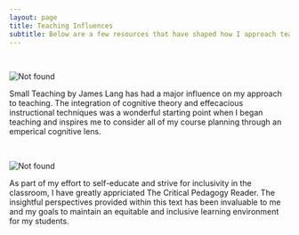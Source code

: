 ```yaml
---
layout: page
title: Teaching Influences
subtitle: Below are a few resources that have shaped how I approach teaching
---
```


<p>&nbsp;</p>
<img src="{{ 'SmallTeaching.png' | relative_url }}" alt="Not found" />

Small Teaching by James Lang has had a major influence on my approach to teaching. The integration of cognitive theory and effecacious instructional techniques was a wonderful starting point when I began teaching and inspires me to consider all of my course planning through an emperical cognitive lens.

<p>&nbsp;</p>
<img src="{{ 'CritPed.jpg' | relative_url }}" alt="Not found" />

As part of my effort to self-educate and strive for inclusivity in the classroom, I have greatly appriciated The Critical Pedagogy Reader. The insightful perspectives provided within this text has been invaluable to me and my goals to maintain an equitable and inclusive learning environment for my students. 
<p>&nbsp;</p>

